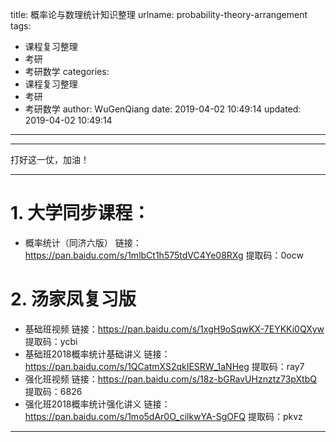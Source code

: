 title: 概率论与数理统计知识整理
urlname: probability-theory-arrangement
tags:
  - 课程复习整理
  - 考研
  - 考研数学
categories:
  - 课程复习整理
  - 考研
  - 考研数学
author: WuGenQiang
date: 2019-04-02 10:49:14
updated: 2019-04-02 10:49:14
---
-----
打好这一仗，加油！

-----
<!--more-->

# 1. 大学同步课程：
* 概率统计（同济六版）
链接：https://pan.baidu.com/s/1mlbCt1h575tdVC4Ye08RXg 
提取码：0ocw 

# 2. 汤家凤复习版
* 基础班视频
链接：https://pan.baidu.com/s/1xgH9oSqwKX-7EYKKi0QXyw 
提取码：ycbi 
* 基础班2018概率统计基础讲义
链接：https://pan.baidu.com/s/1QCatmXS2qkIESRW_1aNHeg 
提取码：ray7 
* 强化班视频
链接：https://pan.baidu.com/s/18z-bGRavUHznztz73pXtbQ 
提取码：6826 
* 强化班2018概率统计强化讲义
链接：https://pan.baidu.com/s/1mo5dAr0O_cilkwYA-SgOFQ 
提取码：pkvz 

-----
